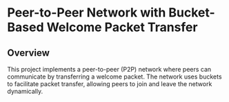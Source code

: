 # Peer-to-Peer Network with Bucket-Based Welcome Packet Transfer

## Overview
This project implements a peer-to-peer (P2P) network where peers can communicate by transferring a welcome packet. The network uses buckets to facilitate packet transfer, allowing peers to join and leave the network dynamically.
